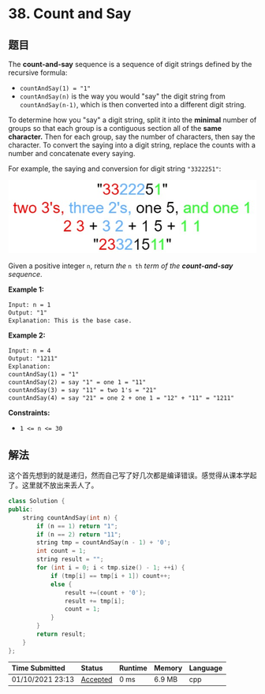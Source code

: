 # 38. Count and Say

## 题目

The **count-and-say** sequence is a sequence of digit strings defined by the recursive formula:

- `countAndSay(1) = "1"`
- `countAndSay(n)` is the way you would "say" the digit string from `countAndSay(n-1)`, which is then converted into a different digit string.

To determine how you "say" a digit string, split it into the **minimal** number of groups so that each group is a contiguous section all of the **same character.** Then for each group, say the number of characters, then say the character. To convert the saying into a digit string, replace the counts with a number and concatenate every saying.

For example, the saying and conversion for digit string `"3322251"`:

![img](./pic/38.countandsay.jpg)

Given a positive integer `n`, return *the* `n th` *term of the **count-and-say** sequence*.

 

**Example 1:**

```
Input: n = 1
Output: "1"
Explanation: This is the base case.
```

**Example 2:**

```
Input: n = 4
Output: "1211"
Explanation:
countAndSay(1) = "1"
countAndSay(2) = say "1" = one 1 = "11"
countAndSay(3) = say "11" = two 1's = "21"
countAndSay(4) = say "21" = one 2 + one 1 = "12" + "11" = "1211"
```

 

**Constraints:**

- `1 <= n <= 30`

## 解法

这个首先想到的就是递归，然而自己写了好几次都是编译错误。感觉得从课本学起了。这里就不放出来丢人了。

```c++
class Solution {
public:
    string countAndSay(int n) {
        if (n == 1) return "1";
        if (n == 2) return "11";
        string tmp = countAndSay(n - 1) + '0';
        int count = 1;
        string result = "";
        for (int i = 0; i < tmp.size() - 1; ++i) {
            if (tmp[i] == tmp[i + 1]) count++;
            else {
                result +=(count + '0');
                result += tmp[i];
                count = 1;
            }
        }
        return result;
    }
};
```

| Time Submitted   | Status                                                       | Runtime | Memory | Language |
| :--------------- | :----------------------------------------------------------- | :------ | :----- | :------- |
| 01/10/2021 23:13 | [Accepted](https://leetcode.com/submissions/detail/441166694/) | 0 ms    | 6.9 MB | cpp      |